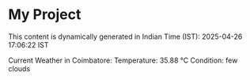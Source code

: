 # My Project

This content is dynamically generated in Indian Time (IST): 2025-04-26 17:06:22 IST


Current Weather in Coimbatore:
Temperature: 35.88 °C
Condition: few clouds
